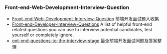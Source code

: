 ### Front-end-Web-Development-Interview-Question

* [Front-end-Web-Development-Interview-Question](https://github.com/paddingme/Front-end-Web-Development-Interview-Question)
  前端开发面试题大收集
* [Front-end-Developer-Interview-Questions](https://github.com/h5bp/Front-end-Developer-Interview-Questions)
  A list of helpful front-end related questions you can use to interview potential candidates, test yourself or completely ignore.
* [ont-end-questions-to-the-interview-stage](https://github.com/AutumnsWind/Front-end-questions-to-the-interview-stage)
  最全前端开发面试问题及答案整理



